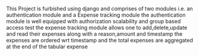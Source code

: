 This Project is furbished using django and comprises of two modules i.e. an authentication module and a Expense tracking module
the authentication module is well equipped with authorization scalability and group based access test
the expense tracking module allows one to add,delete,update and read their expenses along with a reason,amount and timestamp
the expenses are ordered wrt timestamp and the total expenses are aggregated at the end of the tabular expense
